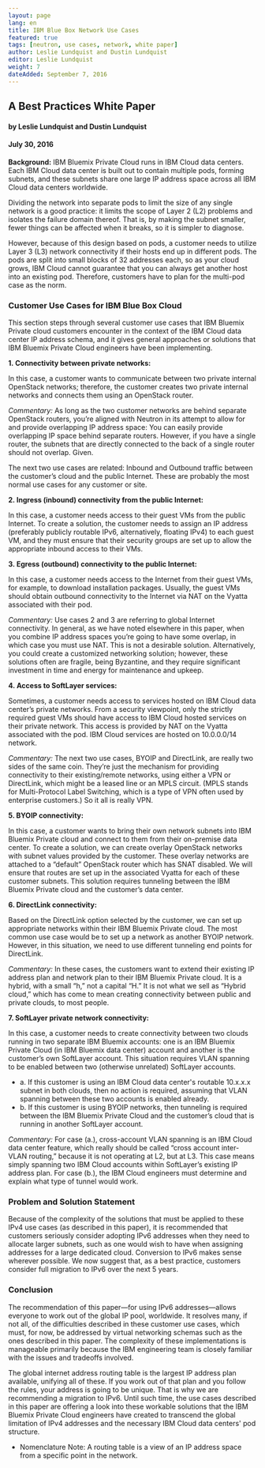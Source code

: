 ```yaml
---
layout: page
lang: en
title: IBM Blue Box Network Use Cases
featured: true
tags: [neutron, use cases, network, white paper]
author: Leslie Lundquist and Dustin Lundquist
editor: Leslie Lundquist
weight: 7
dateAdded: September 7, 2016
---
```


## A Best Practices White Paper 

#### by Leslie Lundquist and Dustin Lundquist

#### July 30, 2016 

**Background:** IBM Bluemix Private Cloud runs in IBM Cloud data centers. Each IBM Cloud data center is built out to contain multiple pods, forming subnets, and these subnets share one large IP address space across all IBM Cloud data centers worldwide. 

Dividing the network into separate pods to limit the size of any single network is a good practice: it limits the scope of Layer 2 (L2) problems and isolates the failure domain thereof. That is, by making the subnet smaller, fewer things can be affected when it breaks, so it is simpler to diagnose. 

However, because of this design based on pods, a customer needs to utilize Layer 3 (L3) network connectivity if their hosts end up in different pods. The pods are split into small blocks of 32 addresses each, so as your cloud grows, IBM Cloud cannot guarantee that you can always get another host into an existing pod. Therefore, customers have to plan for the multi-pod case as the norm. 

### Customer Use Cases for IBM Blue Box Cloud 

This section steps through several customer use cases that IBM Bluemix Private cloud customers encounter in the context of the IBM Cloud data center IP address schema, and it gives general approaches or solutions that IBM Bluemix Private Cloud engineers have been implementing. 

**1. Connectivity between private networks:** 

In this case, a customer wants to communicate between two private internal OpenStack networks; therefore, the customer creates two private internal networks and connects them using an OpenStack router. 

_Commentary:_ As long as the two customer networks are behind separate OpenStack routers, you’re aligned with Neutron in its attempt to allow for and provide overlapping IP address space: You can easily provide overlapping IP space behind separate routers. However, if you have a single router, the subnets that are directly connected to the back of a single router should not overlap. Given. 

The next two use cases are related: Inbound and Outbound traffic between the customer’s cloud and the public Internet. These are probably the most normal use cases for any customer or site. 

**2. Ingress (inbound) connectivity from the public Internet:**

In this case, a customer needs access to their guest VMs from the public Internet. To create a solution, the customer needs to assign an IP address (preferably publicly routable IPv6, alternatively, floating IPv4) to each guest VM, and they must ensure that their security groups are set up to allow the appropriate inbound access to their VMs. 

**3. Egress (outbound) connectivity to the public Internet:** 

In this case, a customer needs access to the Internet from their guest VMs, for example, to download installation packages. Usually, the guest VMs should obtain outbound connectivity to the Internet via NAT on the Vyatta associated with their pod. 

_Commentary:_ Use cases 2 and 3 are referring to global Internet connectivity. In general, as we have noted elsewhere in this paper, when you combine IP address spaces you’re going to have some overlap, in which case you must use NAT. This is not a desirable solution. Alternatively, you could create a customized networking solution; however, these solutions often are fragile, being Byzantine, and they require significant investment in time and energy for maintenance and upkeep. 

**4. Access to SoftLayer services:** 

Sometimes, a customer needs access to services hosted on IBM Cloud data center’s private networks. From a security viewpoint, only the strictly required guest VMs should have access to IBM Cloud hosted services on their private network. This access is provided by NAT on the Vyatta associated with the pod. IBM Cloud services are hosted on 10.0.0.0/14 network. 

_Commentary:_ The next two use cases, BYOIP and DirectLink, are really two sides of the same coin. They’re just the mechanism for providing connectivity to their existing/remote networks, using either a VPN or DirectLink, which might be a leased line or an MPLS circuit. (MPLS stands for Multi-Protocol Label Switching, which is a type of VPN often used by enterprise customers.) So it all is really VPN. 

**5. BYOIP connectivity:**

In this case, a customer wants to bring their own network subnets into IBM Bluemix Private cloud and connect to them from their on-premise data center. To create a solution, we can create overlay OpenStack networks with subnet values provided by the customer. These overlay networks are attached to a “default” OpenStack router which has SNAT disabled. We will ensure that routes are set up in the associated Vyatta for each of these customer subnets. This solution requires tunneling between the IBM Bluemix Private cloud and the customer’s data center. 

**6. DirectLink connectivity:** 

Based on the DirectLink option selected by the customer, we can set up appropriate networks within their IBM Bluemix Private cloud. The most common use case would be to set up a network as another BYOIP network. However, in this situation, we need to use different tunneling end points for DirectLink. 

_Commentary:_ In these cases, the customers want to extend their existing IP address plan and network plan to their IBM Bluemix Private cloud. It is a hybrid, with a small “h,” not a capital “H.” It is not what we sell as “Hybrid cloud,” which has come to mean creating connectivity between public and private clouds, to most people. 

**7. SoftLayer private network connectivity:** 

In this case, a customer needs to create connectivity between two clouds running in two separate IBM Bluemix accounts: one is an IBM Bluemix Private Cloud (in IBM Bluemix data center) account and another is the customer’s own SoftLayer account. This situation requires VLAN spanning to be enabled between two (otherwise unrelated) SoftLayer accounts. 

* a. If this customer is using an IBM Cloud data center's routable 10.x.x.x subnet in both clouds, then no action is required, assuming that VLAN spanning between these two accounts is enabled already. 
* b. If this customer is using BYOIP networks, then tunneling is required between the IBM Bluemix Private Cloud and the customer’s cloud that is running in another SoftLayer account. 

_Commentary:_ For case (a.), cross-account VLAN spanning is an IBM Cloud data center feature, which really should be called “cross account inter-VLAN routing,” because it is not operating at L2, but at L3. This case means simply spanning two IBM Cloud accounts within SoftLayer’s existing IP address plan. For case (b.), the IBM Cloud engineers must determine and explain what type of tunnel would work. 

### Problem and Solution Statement
Because of the complexity of the solutions that must be applied to these IPv4 use cases (as described in this paper), it is recommended that customers seriously consider adopting IPv6 addresses when they need to allocate larger subnets, such as one would wish to have when assigning addresses for a large dedicated cloud. Conversion to IPv6 makes sense wherever possible. We now suggest that, as a best practice, customers consider full migration to IPv6 over the next 5 years. 

### Conclusion 

The recommendation of this paper—for using IPv6 addresses—allows everyone to work out of the global IP pool, worldwide. It resolves many, if not all, of the difficulties described in these customer use cases, which must, for now, be addressed by virtual networking schemas such as the ones described in this paper. The complexity of these implementations is manageable primarily because the IBM engineering team is closely familiar with the issues and tradeoffs involved. 

The global internet address routing table is the largest IP address plan available, unifying all of these. If you work out of that plan and you follow the rules, your address is going to be unique. That is why we are recommending a migration to IPv6. 
Until such time, the use cases described in this paper are offering a look into these workable solutions that the IBM Bluemix Private Cloud engineers have created to transcend the global limitation of IPv4 addresses and the necessary IBM Cloud data centers' pod structure. 


* Nomenclature Note: A routing table is a view of an IP address space from a specific point in the network.
